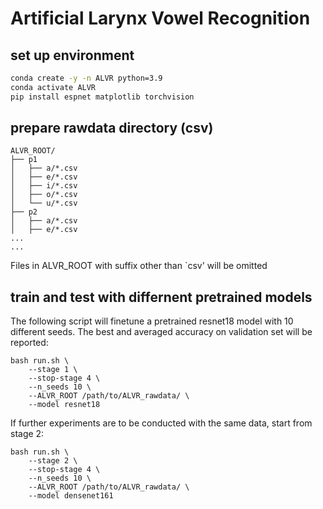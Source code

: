 # Artificial Larynx Vowel Recognition

## set up environment
```bash
conda create -y -n ALVR python=3.9
conda activate ALVR
pip install espnet matplotlib torchvision
```


## prepare rawdata directory (csv)
```
ALVR_ROOT/
├── p1
│   ├── a/*.csv
│   ├── e/*.csv
│   ├── i/*.csv
│   ├── o/*.csv
│   └── u/*.csv
├── p2
│   ├── a/*.csv
│   ├── e/*.csv
...
...
```
Files in ALVR\_ROOT with suffix other than `csv' will be omitted

## train and test with differnent pretrained models
The following script will finetune a pretrained resnet18 model with 10 different seeds. The best and averaged accuracy on validation set will be reported:
```
bash run.sh \
    --stage 1 \
    --stop-stage 4 \
    --n_seeds 10 \
    --ALVR_ROOT /path/to/ALVR_rawdata/ \
    --model resnet18
```
If further experiments are to be conducted with the same data, start from stage 2:
```
bash run.sh \
    --stage 2 \
    --stop-stage 4 \
    --n_seeds 10 \
    --ALVR_ROOT /path/to/ALVR_rawdata/ \
    --model densenet161
```
